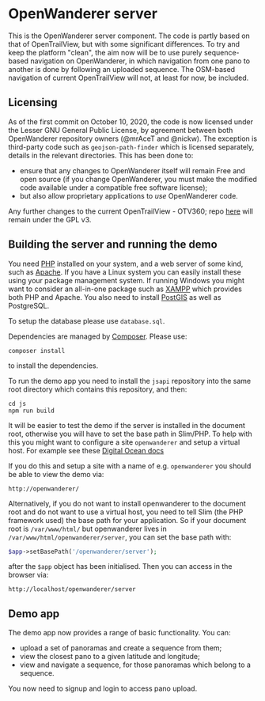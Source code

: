 OpenWanderer server
===================

This is the OpenWanderer server component. The code is partly based on that of OpenTrailView, but with some significant differences. To try and keep the platform "clean", the aim now will be to use purely sequence-based navigation on OpenWanderer, in which navigation from one pano to another is done by following an uploaded sequence. The OSM-based navigation of current OpenTrailView will not, at least for now, be included. 

Licensing
---------

As of the first commit on October 10, 2020, the code is now licensed under the Lesser GNU General Public License, by agreement between both OpenWanderer repository owners (@mrAceT and @nickw). The exception is third-party code such as `geojson-path-finder` which is licensed separately, details in the relevant directories. This has been done to:

- ensure that any changes to OpenWanderer itself will remain Free and open source (if you change OpenWanderer, you must make the modified code available under a compatible free software license); 
- but also allow proprietary applications to *use* OpenWanderer code.

Any further changes to the current OpenTrailView - OTV360; repo [here](https://gitlab.com/nickw1/opentrailview) will remain under the GPL v3.

Building the server and running the demo
----------------------------------------

You need [PHP](https://php,net) installed on your system, and a web server of some kind, such as [Apache](https://apache.org). If you have a Linux system you can easily install these using your package management system. If running Windows you might want to consider an all-in-one package such as [XAMPP](https://www.apachefriends.org/download.html) which provides both PHP and Apache. You also need to install [PostGIS](https://postgis.net) as well as PostgreSQL.

To setup the database please use `database.sql`.

Dependencies are managed by [Composer](https://getcomposer.org). Please use:

`composer install`

to install the dependencies.

To run the demo app you need to install the `jsapi` repository into the same root directory which contains this repository, and then:

```
cd js
npm run build
```

It will be easier to test the demo if the server is installed in the document root, otherwise you will have to set the base path in Slim/PHP. To help with this you might want to configure a site `openwanderer` and setup a virtual host. 
For example see these [Digital Ocean docs](https://www.digitalocean.com/community/tutorials/how-to-set-up-apache-virtual-hosts-on-ubuntu-18-04)

If you do this and setup a site with a name of e.g. `openwanderer` you should be able to view the demo via:

`http://openwanderer/`

Alternatively, if you do not want to install openwanderer to the document root and do not want to use a virtual host, you need to tell Slim (the PHP framework used) the base path for your application. So if your document root is `/var/www/html/` but openwanderer lives in `/var/www/html/openwanderer/server`, you can set the base path with:

```php
$app->setBasePath('/openwanderer/server');
```
after the `$app` object has been initialised. Then you can access in the browser via:

`http://localhost/openwanderer/server`

Demo app
--------

The demo app now provides a range of basic functionality. You can:

- upload a set of panoramas and create a sequence from them;
- view the closest pano to a given latitude and longitude;
- view and navigate a sequence, for those panoramas which belong to a sequence.

You now need to signup and login to access pano upload.
